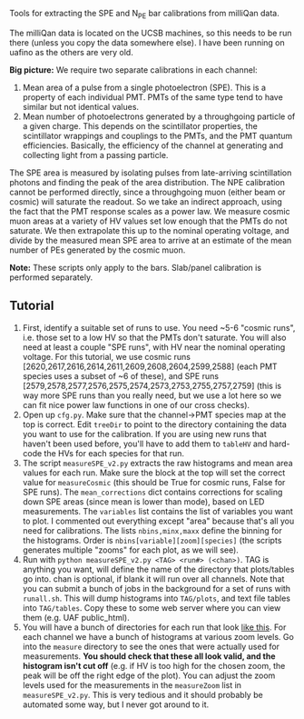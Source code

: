 Tools for extracting the SPE and N<sub>PE</sub> bar calibrations from milliQan data.

The milliQan data is located on the UCSB machines, so this needs to be run there (unless you copy the data somewhere else). I have been running on uafino as the others are very old.

**Big picture:** We require two separate calibrations in each channel:
1. Mean area of a pulse from a single photoelectron (SPE). This is a property of each individual PMT. PMTs of the same type tend to have similar but not identical values.
2. Mean number of photoelectrons generated by a throughgoing particle of a given charge. This depends on the scintillator properties, the scintillator wrappings and couplings to the PMTs, and the PMT quantum efficiencies. Basically, the efficiency of the channel at generating and collecting light from a passing particle.

The SPE area is measured by isolating pulses from late-arriving scintillation photons and finding the peak of the area distribution. The NPE calibration cannot be performed directly, since a throughgoing muon (either beam or cosmic) will saturate the readout. So we take an indirect approach, using the fact that the PMT response scales as a power law. We measure cosmic muon areas at a variety of HV values set low enough that the PMTs do not saturate. We then extrapolate this up to the nominal operating voltage, and divide by the measured mean SPE area to arrive at an estimate of the mean number of PEs generated by the cosmic muon.

**Note:** These scripts only apply to the bars. Slab/panel calibration is performed separately.



## Tutorial

1. First, identify a suitable set of runs to use. You need ~5-6 "cosmic runs", i.e. those set to a low HV so that the PMTs don't saturate. You will also need at least a couple "SPE runs", with HV near the nominal operating voltage. For this tutorial, we use cosmic runs [2620,2617,2616,2614,2611,2609,2608,2604,2599,2588] (each PMT species uses a subset of ~6 of these), and SPE runs [2579,2578,2577,2576,2575,2574,2573,2753,2755,2757,2759] (this is way more SPE runs than you really need, but we use a lot here so we can fit nice power law functions in one of our cross checks).
2. Open up `cfg.py`. Make sure that the channel->PMT species map at the top is correct. Edit `treeDir` to point to the directory containing the data you want to use for the calibration. If you are using new runs that haven't been used before, you'll have to add them to `tableHV` and hard-code the HVs for each species for that run.
3. The script `measureSPE_v2.py` extracts the raw histograms and mean area values for each run. Make sure the block at the top will set the correct value for `measureCosmic` (this should be True for cosmic runs, False for SPE runs).
The `mean_corrections` dict contains corrections for scaling down SPE areas (since mean is lower than mode), based on LED measurements.
The `variables` list contains the list of variables you want to plot. I commented out everything except "area" because that's all you need for calibrations. The lists `nbins,minx,maxx` define the binning for the histograms. Order is `nbins[variable][zoom][species]` (the scripts generates multiple "zooms" for each plot, as we will see).
4. Run with `python measureSPE_v2.py <TAG> <run#> (<chan>)`. TAG is anything you want, will define the name of the directory that plots/tables go into. chan is optional, if blank it will run over all channels. Note that you can submit a bunch of jobs in the background for a set of runs with `runall.sh`. This will dump histograms into `TAG/plots`, and text file tables into `TAG/tables`. Copy these to some web server where you can view them (e.g. UAF public_html).
5. You will have a bunch of directories for each run that look [like this](http://uaf-8.t2.ucsd.edu/~bemarsh/milliqan/npe_calibration/v19_filter/Run2753/). For each channel we have a bunch of histograms at various zoom levels. Go into the `measure` directory to see the ones that were actually used for measurements. **You should check that these all look valid, and the histogram isn't cut off** (e.g. if HV is too high for the chosen zoom, the peak will be off the right edge of the plot). You can adjust the zoom levels used for the measurements in the `measureZoom` list in `measureSPE_v2.py`. This is very tedious and it should probably be automated some way, but I never got around to it. 
